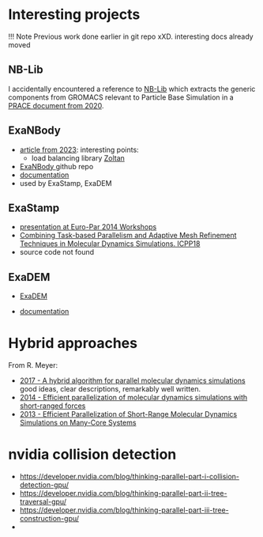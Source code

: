 # Interesting projects

!!! Note
    Previous work done earlier in git repo xXD. interesting docs already moved

## NB-Lib
I accidentally encountered a reference to [NB-Lib](https://gitlab.com/gromacs/nb-lib)  which extracts the generic components from GROMACS relevant to Particle Base Simulation in a [PRACE document from 2020](https://prace-ri.eu/training-support/best-practice-guides/application-porting-and-code-optimization-activities-for-european-hpc-systems/).

## ExaNBody

* [article from 2023](../literature/2023_ExaNBody_a_HPC_framework_for_N-Body_applications.pdf): interesting points:
  * load balancing library [Zoltan](https://sandialabs.github.io/Zoltan//Zoltan_phil.html) 
* [ExaNBody ](https://github.com/Collab4exaNBody/exaNBody) github repo
* [documentation](https://github.com/Collab4exaNBody/doc_exaNBody)
* used by ExaStamp, ExaDEM

## ExaStamp

* [presentation at Euro-Par 2014 Workshops](../literature/ExaStamp_A_Parallel_Framework_for_Molecular_Dynamics_on_Heterogeneous_Clusters_978-3-319-14313-2_11.pdf)
* [Combining Task-based Parallelism and Adaptive Mesh Refinement Techniques in Molecular Dynamics Simulations. ICPP18](../literature/2018_Combining_Task-based_Parallelism_and_Adaptive_Mesh_Refinement_Techniques_in_Molecular_Dynamics_Simulations.pdf)
* source code not found

## ExaDEM

* [ExaDEM](https://github.com/Collab4exaNBody/exaDEM)
- [documentation](https://github.com/Collab4exaNBody/doc_exaDEM)

# Hybrid approaches

From R. Meyer:

* [2017 - A hybrid algorithm for parallel molecular dynamics simulations](../literature/2017_A_hybrid_algorithm_for_parallel_molecular_dynamics_simulations.pdf) good ideas, clear descriptions, remarkably well written.
* [2014 - Efficient parallelization of molecular dynamics simulations with short-ranged forces](../literature/2014_Efficient_parallelization_of_molecular_dynamics_simulations_with_short-ranged_forces_Meyer_2014_J._Phys.%3A_Conf._Ser._540_012006.pdf)
* [2013 - Efficient Parallelization of Short-Range Molecular Dynamics Simulations on Many-Core Systems](../literature/2013_Efficient_Parallelization_of_Short-Range_Molecular_Dynamics_Simulations_on_Many-Core_Systems_1305.4196v3.pdf)

# nvidia collision detection

* https://developer.nvidia.com/blog/thinking-parallel-part-i-collision-detection-gpu/
* https://developer.nvidia.com/blog/thinking-parallel-part-ii-tree-traversal-gpu/
* https://developer.nvidia.com/blog/thinking-parallel-part-iii-tree-construction-gpu/
* [](../literature/karras2012hpg_paper.pdf)